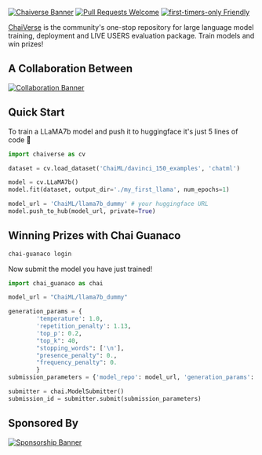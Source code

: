 [![Chaiverse Banner](https://imgur.com/vUn3OXJ.png)](https://www.chai-research.com/competition.html)
[![Pull Requests Welcome](https://img.shields.io/badge/PRs-welcome-brightgreen.svg?style=flat)](http://makeapullrequest.com)
[![first-timers-only Friendly](https://img.shields.io/badge/first--timers--only-friendly-blue.svg)](http://www.firsttimersonly.com/)

[ChaiVerse](https://www.chai-research.com/competition.html) is the community's one-stop repository for large language model training, deployment and LIVE USERS evaluation package. Train models and win prizes!

## A Collaboration Between
[![Collaboration Banner](https://imgur.com/8oJSWan.png)](https://github.com/OpenAccess-AI-Collective/axolotl)


## Quick Start

To train a LLaMA7b model and push it to huggingface it's just 5 lines of code 🥳

```python
import chaiverse as cv

dataset = cv.load_dataset('ChaiML/davinci_150_examples', 'chatml')

model = cv.LLaMA7b()
model.fit(dataset, output_dir='./my_first_llama', num_epochs=1)

model_url = 'ChaiML/llama7b_dummy' # your huggingface URL
model.push_to_hub(model_url, private=True)
```

## Winning Prizes with Chai Guanaco
```sh
chai-guanaco login
```

Now submit the model you have just trained!

```python
import chai_guanaco as chai

model_url = "ChaiML/llama7b_dummy"

generation_params = {
        'temperature': 1.0,
        'repetition_penalty': 1.13,
        'top_p': 0.2,
        "top_k": 40,
        "stopping_words": ['\n'],
        "presence_penalty": 0.,
        "frequency_penalty": 0.
        }
submission_parameters = {'model_repo': model_url, 'generation_params': generation_params, 'model_name': 'my-awesome-llama'}

submitter = chai.ModelSubmitter()
submission_id = submitter.submit(submission_parameters)
```

## Sponsored By
[![Sponsorship Banner](https://imgur.com/yovi11c.png)](https://www.coreweave.com/)


